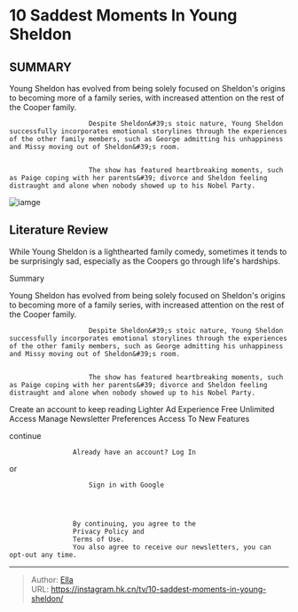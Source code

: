 # 10 Saddest Moments In Young Sheldon


## SUMMARY 


 

Young Sheldon has evolved from being solely focused on Sheldon&#39;s origins to becoming more of a family series, with increased attention on the rest of the Cooper family.
            

                        Despite Sheldon&#39;s stoic nature, Young Sheldon successfully incorporates emotional storylines through the experiences of the other family members, such as George admitting his unhappiness and Missy moving out of Sheldon&#39;s room.
            

                        The show has featured heartbreaking moments, such as Paige coping with her parents&#39; divorce and Sheldon feeling distraught and alone when nobody showed up to his Nobel Party.
            


![iamge](https://static1.srcdn.com/wordpress/wp-content/uploads/wm/2023/08/young-sheldon-season-7-release-delay-meaning.jpg)

## Literature Review
While Young Sheldon is a lighthearted family comedy, sometimes it tends to be surprisingly sad, especially as the Coopers go through life&#39;s hardships.


Summary
 

Young Sheldon has evolved from being solely focused on Sheldon&#39;s origins to becoming more of a family series, with increased attention on the rest of the Cooper family.
            

                        Despite Sheldon&#39;s stoic nature, Young Sheldon successfully incorporates emotional storylines through the experiences of the other family members, such as George admitting his unhappiness and Missy moving out of Sheldon&#39;s room.
            

                        The show has featured heartbreaking moments, such as Paige coping with her parents&#39; divorce and Sheldon feeling distraught and alone when nobody showed up to his Nobel Party.
            






Create an account to keep reading
Lighter Ad Experience
Free Unlimited Access
Manage Newsletter Preferences
Access To New Features




continue





                    Already have an account? Log In



or

                        Sign in with Google
                    



                    By continuing, you agree to the
                    Privacy Policy and
                    Terms of Use.
                    You also agree to receive our newsletters, you can opt-out any time.
                





---

> Author: [Ella](https://instagram.hk.cn/)  
> URL: https://instagram.hk.cn/tv/10-saddest-moments-in-young-sheldon/  

